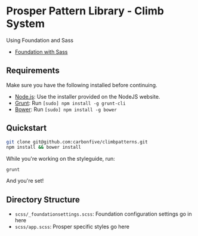 # Prosper Pattern Library - Climb System

Using Foundation and Sass
  * [Foundation with Sass](http://foundation.zurb.com/docs/sass.html)

## Requirements

Make sure you have the following installed before continuing.

  * [Node.js](http://nodejs.org): Use the installer provided on the NodeJS website.
  * [Grunt](http://gruntjs.com/): Run `[sudo] npm install -g grunt-cli`
  * [Bower](http://bower.io): Run `[sudo] npm install -g bower`

## Quickstart

```bash
git clone git@github.com:carbonfive/climbpatterns.git
npm install && bower install
```

While you're working on the styleguide, run:

`grunt`

And you're set!

## Directory Structure

  * `scss/_foundationsettings.scss`: Foundation configuration settings go in here
  * `scss/app.scss`: Prosper specific styles go here
